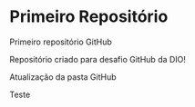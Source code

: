 # Primeiro Repositório
 Primeiro repositório GitHub

 Repositório criado para desafio GitHub da DIO!

Atualização da pasta GitHub

Teste


